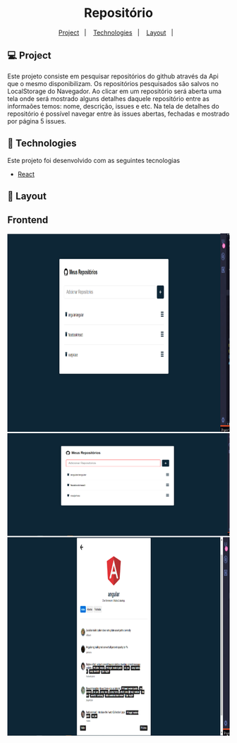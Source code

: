 <h1 align="center">
    Repositório
</h1>

<p align="center">
  <a href="#-project">Project</a>&nbsp;&nbsp;&nbsp;|&nbsp;&nbsp;&nbsp;
  <a href="#rocket-Technologies">Technologies</a>&nbsp;&nbsp;&nbsp;|&nbsp;&nbsp;&nbsp;
  <a href="#-layout">Layout</a>&nbsp;&nbsp;&nbsp;|&nbsp;&nbsp;&nbsp;
</p>

## 💻 Project

Este projeto consiste em pesquisar repositórios do github através da Api que o mesmo disponibilizam. Os repositórios pesquisados são salvos no LocalStorage do Navegador. Ao clicar em um repositório será aberta uma tela onde será mostrado alguns detalhes daquele repositório entre as informaões temos: nome, descrição, issues e etc. Na tela de detalhes do repositório é possível navegar entre às issues abertas, fechadas e mostrado por página 5 issues.  


## :rocket: Technologies

Este projeto foi desenvolvido com as seguintes tecnologias
- [React](https://reactjs.org)

## 🔖 Layout
## Frontend
<div style={display: 'flex' flex-direction: 'column'>
<img alt="inicio" title="#BeTheHero" src="https://github.com/lucasgomescosta/my-app/blob/master/images/tela%20inicial.PNG" height="450px" width="950px" />
<img alt="onicio" title="#BeTheHero" src="https://github.com/lucasgomescosta/my-app/blob/master/images/tela%20inicial%201.PNG" width="950px" />
<img alt="details" title="#BeTheHero" src="https://github.com/lucasgomescosta/my-app/blob/master/images/Details%200.PNG" height="450px" width="950px" />
  
  </div>

